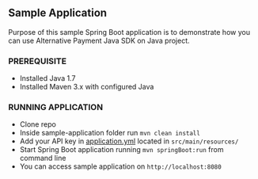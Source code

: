 ## Sample Application

Purpose of this sample Spring Boot application is to demonstrate how you can use Alternative Payment Java SDK on Java project.

### PREREQUISITE

- Installed Java 1.7
- Installed Maven 3.x with configured Java

### RUNNING APPLICATION

- Clone repo
- Inside sample-application folder run `mvn clean install`
- Add your API key in [application.yml](https://github.com/AlternativePayments/ap-java-sdk/blob/master/sample-application/src/main/resources/application.yml) located in `src/main/resources/`
- Start Spring Boot application running `mvn springBoot:run` from command line
- You can access sample application on `http://localhost:8080`
